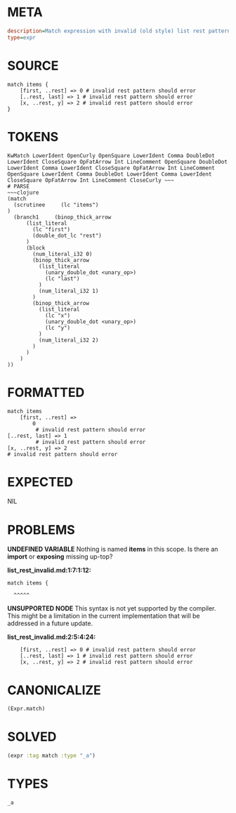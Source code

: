 # META
~~~ini
description=Match expression with invalid (old style) list rest patterns should error
type=expr
~~~
# SOURCE
~~~roc
match items {
    [first, ..rest] => 0 # invalid rest pattern should error
    [..rest, last] => 1 # invalid rest pattern should error
    [x, ..rest, y] => 2 # invalid rest pattern should error
}
~~~
# TOKENS
~~~text
KwMatch LowerIdent OpenCurly OpenSquare LowerIdent Comma DoubleDot LowerIdent CloseSquare OpFatArrow Int LineComment OpenSquare DoubleDot LowerIdent Comma LowerIdent CloseSquare OpFatArrow Int LineComment OpenSquare LowerIdent Comma DoubleDot LowerIdent Comma LowerIdent CloseSquare OpFatArrow Int LineComment CloseCurly ~~~
# PARSE
~~~clojure
(match
  (scrutinee     (lc "items")
)
  (branch1     (binop_thick_arrow
      (list_literal
        (lc "first")
        (double_dot_lc "rest")
      )
      (block
        (num_literal_i32 0)
        (binop_thick_arrow
          (list_literal
            (unary_double_dot <unary_op>)
            (lc "last")
          )
          (num_literal_i32 1)
        )
        (binop_thick_arrow
          (list_literal
            (lc "x")
            (unary_double_dot <unary_op>)
            (lc "y")
          )
          (num_literal_i32 2)
        )
      )
    )
))
~~~
# FORMATTED
~~~roc
match items
	[first, ..rest] => 
		0
		 # invalid rest pattern should error
[..rest, last] => 1
		 # invalid rest pattern should error
[x, ..rest, y] => 2
# invalid rest pattern should error
~~~
# EXPECTED
NIL
# PROBLEMS
**UNDEFINED VARIABLE**
Nothing is named **items** in this scope.
Is there an **import** or **exposing** missing up-top?

**list_rest_invalid.md:1:7:1:12:**
```roc
match items {
```
      ^^^^^


**UNSUPPORTED NODE**
This syntax is not yet supported by the compiler.
This might be a limitation in the current implementation that will be addressed in a future update.

**list_rest_invalid.md:2:5:4:24:**
```roc
    [first, ..rest] => 0 # invalid rest pattern should error
    [..rest, last] => 1 # invalid rest pattern should error
    [x, ..rest, y] => 2 # invalid rest pattern should error
```


# CANONICALIZE
~~~clojure
(Expr.match)
~~~
# SOLVED
~~~clojure
(expr :tag match :type "_a")
~~~
# TYPES
~~~roc
_a
~~~
